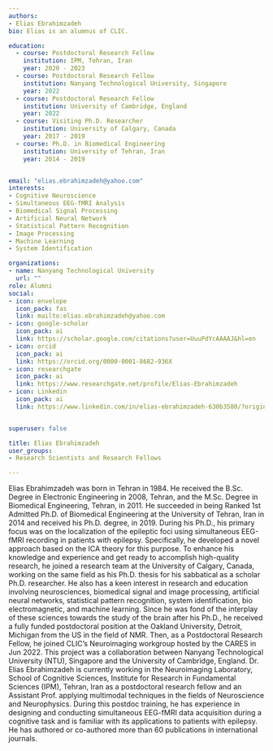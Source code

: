 ```yaml
---
authors:
- Elias Ebrahimzadeh
bio: Elias is an alumnus of CLIC.

education:
  - course: Postdoctoral Research Fellow
    institution: IPM, Tehran, Iran
    year: 2020 - 2023
  - course: Postdoctoral Research Fellow
    institution: Nanyang Technological University, Singapore
    year: 2022
  - course: Postdoctoral Research Fellow
    institution: University of Cambridge, England
    year: 2022
  - course: Visiting Ph.D. Researcher
    institution: University of Calgary, Canada
    year: 2017 - 2019
  - course: Ph.D. in Biomedical Engineering
    institution: University of Tehran, Iran
    year: 2014 - 2019


email: "elias.ebrahimzadeh@yahoo.com"
interests:
- Cognitive Neuroscience
- Simultaneous EEG-fMRI Analysis
- Biomedical Signal Processing
- Artificial Neural Network
- Statistical Pattern Recognition
- Image Processing
- Machine Learning
- System Identification

organizations:
- name: Nanyang Technological University
  url: ""
role: Alumni
social:
- icon: envelope
  icon_pack: fas
  link: mailto:elias.ebrahimzadeh@yahoo.com
- icon: google-scholar
  icon_pack: ai
  link: https://scholar.google.com/citations?user=UuuPdYcAAAAJ&hl=en
- icon: orcid
  icon_pack: ai
  link: https://orcid.org/0000-0001-8682-936X
- icon: researchgate
  icon_pack: ai
  link: https://www.researchgate.net/profile/Elias-Ebrahimzadeh
- icon: Linkedin
  icon_pack: ai
  link: https://www.linkedin.com/in/elias-ebrahimzadeh-630b3580/?originalSubdomain=sg


superuser: false

title: Elias Ebrahimzadeh
user_groups:
- Research Scientists and Research Fellows

---
```


Elias Ebrahimzadeh was born in Tehran in 1984. He received the B.Sc. Degree in Electronic Engineering in 2008, Tehran, and the M.Sc. Degree in Biomedical Engineering, Tehran, in 2011.  He succeeded in being Ranked 1st Admitted Ph.D. of Biomedical Engineering at the University of Tehran, Iran in 2014 and received his Ph.D. degree, in 2019. During his Ph.D., his primary focus was on the localization of the epileptic foci using simultaneous EEG-fMRI recording in patients with epilepsy. Specifically, he developed a novel approach based on the ICA theory for this purpose. To enhance his knowledge and experience and get ready to accomplish high-quality research, he joined a research team at the University of Calgary, Canada, working on the same field as his Ph.D. thesis for his sabbatical as a scholar Ph.D. researcher. He also has a keen interest in research and education involving neurosciences, biomedical signal and image processing, artificial neural networks, statistical pattern recognition, system identification, bio electromagnetic, and machine learning. Since he was fond of the interplay of these sciences towards the study of the brain after his Ph.D., he received a fully funded postdoctoral position at the Oakland University, Detroit, Michigan from the US in the field of NMR. Then, as a Postdoctoral Research Fellow, he joined CLIC’s Neuroimaging workgroup hosted by the CARES in Jun 2022. This project was a collaboration between Nanyang Technological University (NTU), Singapore and the University of Cambridge, England. Dr. Elias Ebrahimzadeh is currently working in the Neuroimaging Laboratory, School of Cognitive Sciences, Institute for Research in Fundamental Sciences (IPM), Tehran, Iran as a postdoctoral research fellow and an Assistant Prof. applying multimodal techniques in the fields of Neuroscience and Neurophysics. During this postdoc training, he has experience in designing and conducting simultaneous EEG-fMRI data acquisition during a cognitive task and is familiar with its applications to patients with epilepsy. He has authored or co-authored more than 60 publications in international journals.
